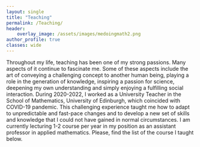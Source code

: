 ```yaml
---
layout: single
title: "Teaching"
permalink: /Teaching/
header:
    overlay_image: /assets/images/medoingmath2.png
author_profile: true
classes: wide
---
```

Throughout my life, teaching has been one of my strong passions. Many aspects of it continue to fascinate me. Some of these aspects include the art of conveying a challenging concept to another human being, playing a role in the generation of knowledge, inspiring a passion for science, deepening my own understanding and simply enjoying a fulfilling social interaction. During 2020-2022, I worked as a University Teacher in the School of Mathematics, University of Edinburgh, which coincided with COVID-19 pandemic. This challenging experience taught me how to adapt to unpredictable and fast-pace changes and to develop a new set of skills and knowledge that I could not have gained in normal circumstances. I am currently lecturing 1-2 course per year in my position as an assistant professor in applied mathematics. Please, find the list of the course I taught below.
